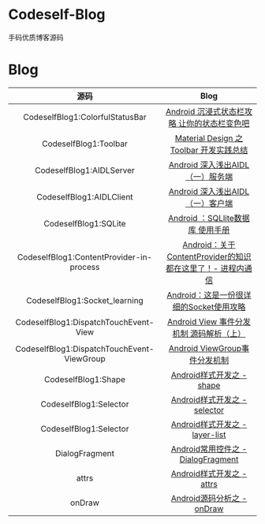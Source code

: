 # Codeself-Blog
手码优质博客源码

# Blog

|源码|Blog|
|:--:|:--:|
|CodeselfBlog1:ColorfulStatusBar|[Android 沉浸式状态栏攻略 让你的状态栏变色吧](https://blog.csdn.net/lmj623565791/article/details/48649563)|
|CodeselfBlog1:Toolbar|[Material Design 之 Toolbar 开发实践总结](https://www.jianshu.com/p/e2ae6aaff696)|
|CodeselfBlog1:AIDLServer|[Android 深入浅出AIDL（一）服务端](https://blog.csdn.net/qian520ao/article/details/78072250)|
|CodeselfBlog1:AIDLClient|[Android 深入浅出AIDL（一）客户端](https://blog.csdn.net/qian520ao/article/details/78072250)|
|CodeselfBlog1:SQLite|[Android ：SQLlite数据库 使用手册](https://www.jianshu.com/p/8e3f294e2828)|
|CodeselfBlog1:ContentProvider-in-process|[Android：关于ContentProvider的知识都在这里了！- 进程内通信](https://www.jianshu.com/p/ea8bc4aaf057)|
|CodeselfBlog1:Socket_learning|[Android：这是一份很详细的Socket使用攻略](https://www.jianshu.com/p/089fb79e308b)|
|CodeselfBlog1:DispatchTouchEvent-View|[Android View 事件分发机制 源码解析（上）](https://blog.csdn.net/lmj623565791/article/details/38960443)|
|CodeselfBlog1:DispatchTouchEvent-ViewGroup|[Android ViewGroup事件分发机制](https://blog.csdn.net/lmj623565791/article/details/39102591)|
|CodeselfBlog1:Shape|[Android样式开发之 - shape](https://blog.csdn.net/amoscxy/article/details/80400790)|
|CodeselfBlog1:Selector|[Android样式开发之 - selector](https://blog.csdn.net/amoscxy/article/details/80592547)|
|CodeselfBlog1:Selector|[Android样式开发之 - layer-list](https://blog.csdn.net/amoscxy/article/details/80593839)|
|DialogFragment|[Android常用控件之 - DialogFragment](https://blog.csdn.net/amoscxy/article/details/80598522)|
|attrs|[Android样式开发之 - attrs](https://blog.csdn.net/amoscxy/article/details/80647474)|
|onDraw|[Android源码分析之 - onDraw](https://blog.csdn.net/amoscxy/article/details/80665508)|